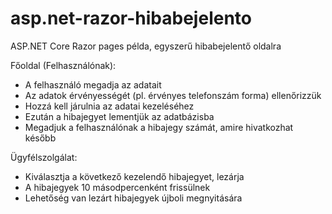 # asp.net-razor-hibabejelento
ASP.NET Core Razor pages példa, egyszerű hibabejelentő oldalra

Főoldal (Felhasználónak): 
- A felhasználó megadja az adatait
- Az adatok érvényességét (pl. érvényes telefonszám forma) ellenőrizzük
- Hozzá kell járulnia az adatai kezeléséhez
- Ezután a hibajegyet lementjük az adatbázisba
- Megadjuk a felhasználónak a hibajegy számát, amire hivatkozhat később

Ügyfélszolgálat:
- Kiválasztja a következő kezelendő hibajegyet, lezárja
- A hibajegyek 10 másodpercenként frissülnek
- Lehetőség van lezárt hibajegyek újboli megnyitására
